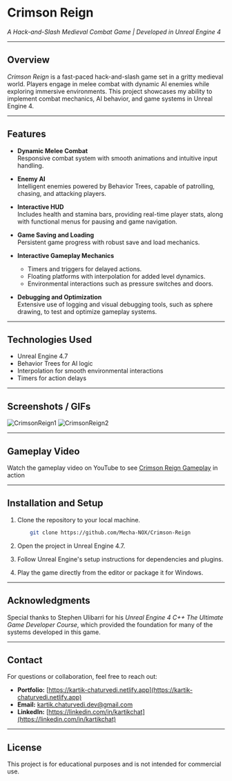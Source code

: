 # **Crimson Reign**

*A Hack-and-Slash Medieval Combat Game | Developed in Unreal Engine 4*

---

## **Overview**

*Crimson Reign* is a fast-paced hack-and-slash game set in a gritty medieval world. Players engage in melee combat with dynamic AI enemies while exploring immersive environments. This project showcases my ability to implement combat mechanics, AI behavior, and game systems in Unreal Engine 4.

---

## **Features**

- **Dynamic Melee Combat**  
  Responsive combat system with smooth animations and intuitive input handling.  

- **Enemy AI**  
  Intelligent enemies powered by Behavior Trees, capable of patrolling, chasing, and attacking players.  

- **Interactive HUD**  
  Includes health and stamina bars, providing real-time player stats, along with functional menus for pausing and game navigation.  

- **Game Saving and Loading**  
  Persistent game progress with robust save and load mechanics.  

- **Interactive Gameplay Mechanics**  
  - Timers and triggers for delayed actions.  
  - Floating platforms with interpolation for added level dynamics.  
  - Environmental interactions such as pressure switches and doors.  

- **Debugging and Optimization**  
  Extensive use of logging and visual debugging tools, such as sphere drawing, to test and optimize gameplay systems.  

---

## **Technologies Used**

- Unreal Engine 4.7  
- Behavior Trees for AI logic  
- Interpolation for smooth environmental interactions  
- Timers for action delays  

---

## **Screenshots / GIFs**

![CrimsonReign1](https://github.com/Mecha-NOX/Crimson-Reign/blob/a25e80371f11529981b74ab1a8296420be9e41f4/GIFs/Crimson-Reign_Second.gif)
![CrimsonReign2](https://github.com/Mecha-NOX/Crimson-Reign/blob/a25e80371f11529981b74ab1a8296420be9e41f4/GIFs/Crimson-Reign_Third.gif)

---

## **Gameplay Video**  

Watch the gameplay video on YouTube to see [Crimson Reign Gameplay](https://youtu.be/D1x6mGoV0V0) in action

---

## **Installation and Setup**

1. Clone the repository to your local machine.  

    ```bash
        git clone https://github.com/Mecha-NOX/Crimson-Reign
    ```

2. Open the project in Unreal Engine 4.7.  
3. Follow Unreal Engine's setup instructions for dependencies and plugins.  
4. Play the game directly from the editor or package it for Windows.

---

## **Acknowledgments**

Special thanks to Stephen Ulibarri for his *Unreal Engine 4 C++ The Ultimate Game Developer Course*, which provided the foundation for many of the systems developed in this game.  

---

## **Contact**

For questions or collaboration, feel free to reach out:

- **Portfolio:** [https://kartik-chaturvedi.netlify.app](https://kartik-chaturvedi.netlify.app)  
- **Email:** <kartik.chaturvedi.dev@gmail.com>  
- **LinkedIn:** [https://linkedin.com/in/kartikchat](https://linkedin.com/in/kartikchat)

---

## **License**

This project is for educational purposes and is not intended for commercial use.
